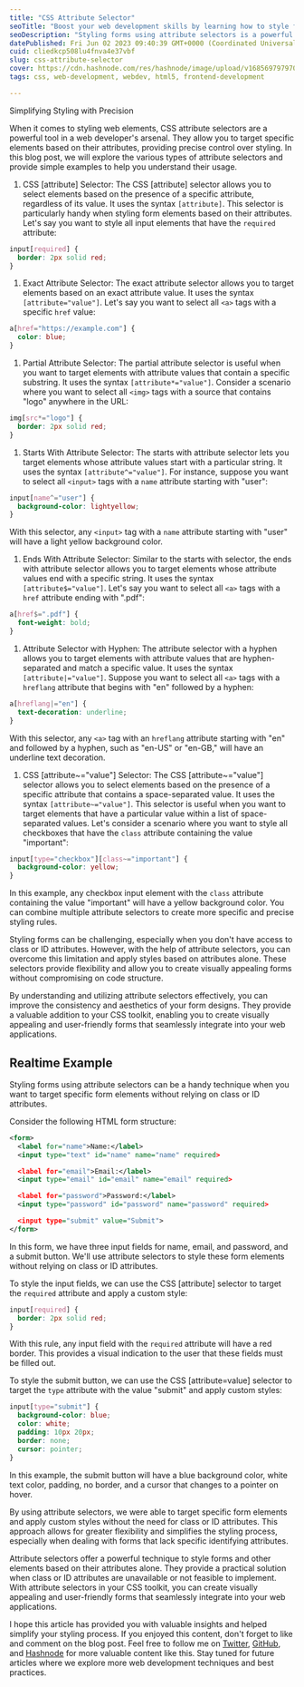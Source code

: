 ```yaml
---
title: "CSS Attribute Selector"
seoTitle: "Boost your web development skills by learning how to style forms using"
seoDescription: "Styling forms using attribute selectors is a powerful technique that allows you to apply styles to form elements without relying on class or ID attributes."
datePublished: Fri Jun 02 2023 09:40:39 GMT+0000 (Coordinated Universal Time)
cuid: cliedkcp508lu4fnva4e37vbf
slug: css-attribute-selector
cover: https://cdn.hashnode.com/res/hashnode/image/upload/v1685697979707/97900966-a458-4f73-9554-1d2e0707101e.png
tags: css, web-development, webdev, html5, frontend-development

---
```


Simplifying Styling with Precision

When it comes to styling web elements, CSS attribute selectors are a powerful tool in a web developer's arsenal. They allow you to target specific elements based on their attributes, providing precise control over styling. In this blog post, we will explore the various types of attribute selectors and provide simple examples to help you understand their usage.

1. CSS \[attribute\] Selector: The CSS \[attribute\] selector allows you to select elements based on the presence of a specific attribute, regardless of its value. It uses the syntax `[attribute]`. This selector is particularly handy when styling form elements based on their attributes. Let's say you want to style all input elements that have the `required` attribute:
    

```scss
input[required] {
  border: 2px solid red;
}
```

1. Exact Attribute Selector: The exact attribute selector allows you to target elements based on an exact attribute value. It uses the syntax `[attribute="value"]`. Let's say you want to select all `<a>` tags with a specific `href` value:
    

```scss
a[href="https://example.com"] {
  color: blue;
}
```

1. Partial Attribute Selector: The partial attribute selector is useful when you want to target elements with attribute values that contain a specific substring. It uses the syntax `[attribute*="value"]`. Consider a scenario where you want to select all `<img>` tags with a source that contains "logo" anywhere in the URL:
    

```scss
img[src*="logo"] {
  border: 2px solid red;
}
```

1. Starts With Attribute Selector: The starts with attribute selector lets you target elements whose attribute values start with a particular string. It uses the syntax `[attribute^="value"]`. For instance, suppose you want to select all `<input>` tags with a `name` attribute starting with "user":
    

```scss
input[name^="user"] {
  background-color: lightyellow;
}
```

With this selector, any `<input>` tag with a `name` attribute starting with "user" will have a light yellow background color.

1. Ends With Attribute Selector: Similar to the starts with selector, the ends with attribute selector allows you to target elements whose attribute values end with a specific string. It uses the syntax `[attribute$="value"]`. Let's say you want to select all `<a>` tags with a `href` attribute ending with ".pdf":
    

```scss
a[href$=".pdf"] {
  font-weight: bold;
}
```

1. Attribute Selector with Hyphen: The attribute selector with a hyphen allows you to target elements with attribute values that are hyphen-separated and match a specific value. It uses the syntax `[attribute|="value"]`. Suppose you want to select all `<a>` tags with a `hreflang` attribute that begins with "en" followed by a hyphen:
    

```scss
a[hreflang|="en"] {
  text-decoration: underline;
}
```

With this selector, any `<a>` tag with an `hreflang` attribute starting with "en" and followed by a hyphen, such as "en-US" or "en-GB," will have an underline text decoration.

1. CSS \[attribute~="value"\] Selector: The CSS \[attribute~="value"\] selector allows you to select elements based on the presence of a specific attribute that contains a space-separated value. It uses the syntax `[attribute~="value"]`. This selector is useful when you want to target elements that have a particular value within a list of space-separated values. Let's consider a scenario where you want to style all checkboxes that have the `class` attribute containing the value "important":
    

```scss
input[type="checkbox"][class~="important"] {
  background-color: yellow;
}
```

In this example, any checkbox input element with the `class` attribute containing the value "important" will have a yellow background color. You can combine multiple attribute selectors to create more specific and precise styling rules.

Styling forms can be challenging, especially when you don't have access to class or ID attributes. However, with the help of attribute selectors, you can overcome this limitation and apply styles based on attributes alone. These selectors provide flexibility and allow you to create visually appealing forms without compromising on code structure.

By understanding and utilizing attribute selectors effectively, you can improve the consistency and aesthetics of your form designs. They provide a valuable addition to your CSS toolkit, enabling you to create visually appealing and user-friendly forms that seamlessly integrate into your web applications.

## Realtime Example

Styling forms using attribute selectors can be a handy technique when you want to target specific form elements without relying on class or ID attributes.

Consider the following HTML form structure:

```xml
<form>
  <label for="name">Name:</label>
  <input type="text" id="name" name="name" required>

  <label for="email">Email:</label>
  <input type="email" id="email" name="email" required>

  <label for="password">Password:</label>
  <input type="password" id="password" name="password" required>

  <input type="submit" value="Submit">
</form>
```

In this form, we have three input fields for name, email, and password, and a submit button. We'll use attribute selectors to style these form elements without relying on class or ID attributes.

To style the input fields, we can use the CSS \[attribute\] selector to target the `required` attribute and apply a custom style:

```scss
input[required] {
  border: 2px solid red;
}
```

With this rule, any input field with the `required` attribute will have a red border. This provides a visual indication to the user that these fields must be filled out.

To style the submit button, we can use the CSS \[attribute=value\] selector to target the `type` attribute with the value "submit" and apply custom styles:

```scss
input[type="submit"] {
  background-color: blue;
  color: white;
  padding: 10px 20px;
  border: none;
  cursor: pointer;
}
```

In this example, the submit button will have a blue background color, white text color, padding, no border, and a cursor that changes to a pointer on hover.

By using attribute selectors, we were able to target specific form elements and apply custom styles without the need for class or ID attributes. This approach allows for greater flexibility and simplifies the styling process, especially when dealing with forms that lack specific identifying attributes.

Attribute selectors offer a powerful technique to style forms and other elements based on their attributes alone. They provide a practical solution when class or ID attributes are unavailable or not feasible to implement. With attribute selectors in your CSS toolkit, you can create visually appealing and user-friendly forms that seamlessly integrate into your web applications.

I hope this article has provided you with valuable insights and helped simplify your styling process. If you enjoyed this content, don't forget to like and comment on the blog post. Feel free to follow me on [Twitter](https://twitter.com/dhanuks26), [GitHub](https://github.com/DhanushGowda26), and [Hashnode](https://dhanushks.hashnode.dev/) for more valuable content like this. Stay tuned for future articles where we explore more web development techniques and best practices.